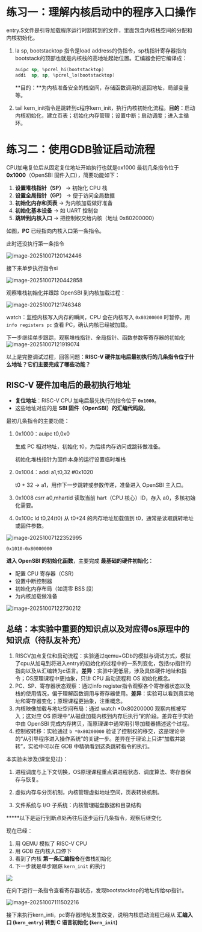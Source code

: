 # 练习一：理解内核启动中的程序入口操作

entry.S文件是引导加载程序运行时跳转到的文件，里面包含内核栈空间的分配和内核初始化。

1. la sp, bootstacktop 指令是load address的伪指令，sp栈指针寄存器指向bootstack的顶部也就是内核栈的高地址起始位置。汇编器会把它编译成：

   ```asm
   auipc sp, %pcrel_hi(bootstacktop)
   addi  sp, sp, %pcrel_lo(bootstacktop)
   
   ```

   **目的：**为内核准备安全的栈空间，存储函数调用的返回地址，局部变量等。

2. tail kern_init指令是跳转到c程序kern_init，执行内核初始化流程。**目的**：启动内核初始化，建立页表；初始化内存管理；设置中断；启动调度；进入主循环。

# 练习二：使用GDB验证启动流程



CPU加电复位后从固定复位地址开始执行也就是ox1000
最初几条指令位于 **0x1000**（OpenSBI 固件入口），简要功能如下：

1. **设置堆栈指针（SP）** → 初始化 CPU 栈
2. **设置全局指针（GP）** → 便于访问全局数据
3. **初始化内存和页表** → 为内核加载做好准备
4. **初始化基本设备** → 如 UART 控制台
5. **跳转到内核入口** → 把控制权交给内核（地址 0x80200000）

如图，**PC** 已经指向内核入口第一条指令。

此时还没执行第一条指令

![image-20251007120142446](relevant_images\image-20251007120142446.png)

接下来单步执行指令si

![image-20251007120442858](relevant_images\image-20251007120442858.png)

观察堆栈初始化并跟踪 OpenSBI 到内核加载过程：

![image-20251007121746348](relevant_images\image-20251007121746348.png)

watch：监控内核写入内存的瞬间，CPU 会在内核写入 `0x80200000` 时暂停，用 `info registers pc` 查看 PC，确认内核已经被加载。

下一步继续单步跟踪，观察堆栈指针、全局指针、函数参数等寄存器的初始化![image-20251007121919074](relevant_images\image-20251007121919074.png)



以上是完整调试过程，回答问题：**RISC-V 硬件加电后最初执行的几条指令位于什么地址？它们主要完成了哪些功能？**

## RISC-V 硬件加电后的最初执行地址

- **复位地址**：RISC-V CPU 加电后最先执行的指令位于 **`0x1000`**。
- 这些地址对应的是 **SBI 固件（OpenSBI）的汇编代码段**。

最初几条指令的主要功能：

1. 0x1000：auipc t0,0x0

   生成 PC 相对地址，初始化 t0，为后续内存访问或跳转做准备。

   初始化堆栈指针为固件本身的运行设置临时堆栈

2. 0x1004：addi a1,t0,32 #0x1020

   t0 + 32 → a1，用作下一步跳转或参数传递，准备进入 OpenSBI 主入口。

3. 0x1008  csrr a0,mhartid 读取当前 hart（CPU 核心）ID，存入 a0，多核初始化需要。

4. 0x100c  ld t0,24(t0) 从 t0+24 的内存地址加载值到 t0，通常是读取跳转地址或固件参数。



![image-20251007122352995](C:\Users\ztsgb\Desktop\riscv\lab\lab1\labcodes\lab1\relevant_images\image-20251007122352995.png)

```
0x1010-0x80000000
```

**进入 OpenSBI 的初始化函数**，主要完成 **最基础的硬件初始化**：

- 配置 CPU 寄存器（CSR）
- 设置中断控制器
- 初始化内存布局（如清零 BSS 段）
- 为内核加载做准备

![image-20251007122730212](relevant_images\image-20251007122730212.png)



## 总结：本实验中重要的知识点以及对应得os原理中的知识点（待队友补充）

1. RISCV加点复位和启动流程：实验通过qemu+GDb的模拟与调试方式，模拟了cpu从加电到将进入entry的初始化的过程中的一系列变化，包括sp指针的指向以及从汇编转为c语言。**差异**：实验中更低层，涉及具体硬件地址和指令；OS原理课程中更抽象，只讲 CPU 启动流程和 OS 初始化概念。
2. PC、SP、寄存器状态观察：通过info register指令观察各个寄存器状态以及栈的使用情况，偏于理解函数调用与寄存器使用。**差异**：实验可以看到真实地址和寄存器变化；原理课程更抽象，注重概念。
3. 内核映像加载与地址空间布局：通过 watch *0x80200000 观察内核被写入；这对应 OS 原理中“从磁盘加载内核到内存后执行”的阶段。差异在于实验中由 OpenSBI 完成内存拷贝，而原理课中通常用引导加载器描述这个过程。
4. 控制权转移：实验通过 `b *0x80200000` 验证了控制权的移交，这是理论中的“从引导程序进入操作系统”的关键一步。差异在于理论上只讲“加载并跳转”，实验中可以在 GDB 中精确看到这条跳转指令的执行。

本实验未涉及(课堂见过)：

1. 进程调度与上下文切换，OS原理课程重点讲进程状态、调度算法、寄存器保存与恢复。

2. 虚拟内存与分页机制，内核管理虚拟地址空间，页表转换机制。

3. 文件系统与 I/O 子系统：内核管理磁盘数据和目录结构

   









*****以下是运行到断点处再往后逐步运行几条指令，观察后继变化

现在已经：

1. 用 QEMU 模拟了 RISC-V CPU
2. 用 GDB 在内核入口停下
3. 看到了内核 **第一条汇编指令**在做栈初始化
4. 下一步就是单步跟踪 `kern_init` 的执行

![](relevant_images\image-20251007105938782.png)

在向下运行一条指令查看寄存器状态，发现bootstacktop的地址传给sp指针。

![image-20251007111502216](relevant_images\image-20251007111502216.png)

接下来执行kern_inti，pc寄存器地址发生改变，说明内核启动流程已经从 **汇编入口 (`kern_entry`) 转到 C 语言初始化 (`kern_init`)**

